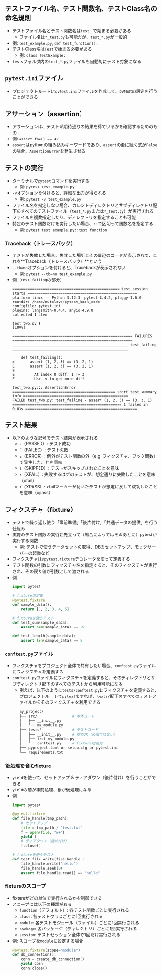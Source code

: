 ## テストファイル名、テスト関数名、テストClass名の命名規則
- テストファイル名とテスト関数名は`test_` で始まる必要がある
  - ファイル名は`*_test.py`も可能だが、`test_*.py`が一般的
- 例: `test_example.py`, `def test_function():`
- テストClass名は`Test`で始まる必要がある
  - 例: `class TestExample:`
- `tests`フォルダ内の`test_*.py`ファイルも自動的にテスト対象になる

## `pytest.ini`ファイル
- プロジェクトルートに`pytest.ini`ファイルを作成して、pytestの設定を行うことができる

## アサーション（assertion）
- アサーションは、テストが期待通りの結果を得ているかを確認するためのもの
- 例: `assert foo() == 42`
- `assert`はpythonの組み込みキーワードであり、`assert`の後に続く式が`False`の場合、`AssertionError`を発生させる

## テストの実行
- ターミナルで`pytest`コマンドを実行する
  - 例: `pytest test_example.py`
- `-v`オプションを付けると、詳細な出力が得られる
  - 例: `pytest -v test_example.py`
- ファイル名を指定しない場合、カレントディレクトリとサブディレクトリ配下のすべてのテストファイル（`test_*.py`または`*_test.py`）が実行される
- ファイルを複数指定したり、ディレクトリを指定することも可能
- 特定のテスト関数だけを実行したい場合、`::`で区切って関数名を指定する
  - 例: `pytest test_example.py::test_function`

### Traceback（トレースバック）
- テストが失敗した場合、失敗した場所とその周辺のコードが表示されて、これを**Traceback（トレースバック）**という
- `--tb=no`オプションを付けると、Tracebackが表示されない
  - 例: `pytest --tb=no test_example.py`
- 例（`test_failing`の部分）  
  ```shell
  ================================================= test session starts ==================================================
  platform linux -- Python 3.12.3, pytest-8.4.2, pluggy-1.6.0
  rootdir: /home/nutslove/pytest_book_code
  configfile: pytest.ini
  plugins: langsmith-0.4.4, anyio-4.9.0
  collected 1 item

  test_two.py F                                                                                                    [100%]

  ======================================================= FAILURES =======================================================
  _____________________________________________________ test_failing _____________________________________________________

      def test_failing():
  >       assert (1, 2, 3) == (3, 2, 1)
  E       assert (1, 2, 3) == (3, 2, 1)
  E
  E         At index 0 diff: 1 != 3
  E         Use -v to get more diff

  test_two.py:2: AssertionError
  =============================================== short test summary info ================================================
  FAILED test_two.py::test_failing - assert (1, 2, 3) == (3, 2, 1)
  ================================================== 1 failed in 0.03s ===================================================
  ```

## テスト結果
- 以下のような記号でテスト結果が表示される
  - `.`（PASSED）: テスト成功
  - `F`（FAILED）: テスト失敗
  - `E`（ERROR）: 例外がテスト関数の外（e.g. フィクスチャ、フック関数）で発生したことを意味
  - `s`（SKIPPED）: テストがスキップされたことを意味
  - `x`（XFAIL）: 失敗するはずのテストが、想定通りに失敗したことを意味（xfail）
  - `X`（XPASS）: xfailマーカーが付いたテストが想定に反して成功したことを意味（xpass）

## フィクスチャ（fixture）
- テストで繰り返し使う「事前準備」「後片付け」「共通データの提供」を行う仕組み
- 実際のテスト関数の実行に先立って（場合によってはそのあとに）pytestが実行する関数
  - 例: テストで使うデータセットの取得、DBのセットアップ、モックサーバーの起動など
- フィクスチャは`@pytest.fixture`デコレータを使って定義する
- テスト関数の引数にフィクスチャ名を指定すると、そのフィクスチャが実行され、その戻り値が引数として渡される
- 例  
  ```python
  import pytest

  # fixtureの定義
  @pytest.fixture
  def sample_data():
      return [1, 2, 3, 4, 5]

  # fixtureを使うテスト
  def test_sum(sample_data):
      assert sum(sample_data) == 15

  def test_length(sample_data):
      assert len(sample_data) == 5
  ```

### `conftest.py`ファイル
- フィクスチャをプロジェクト全体で共有したい場合、`conftest.py`ファイルにフィクスチャを定義する
- `conftest.py`ファイルにフィクスチャを定義すると、そのディレクトリとサブディレクトリ配下のすべてのテストから利用可能になる
  - 例えば、以下のように`tests/conftest.py`にフィクスチャを定義すると、プロジェクトルートで`pytest`をすれば、`tests/`配下のすべてのテストファイルからそのフィクスチャを利用できる  
    ```bash
    my_project/
    ├── src/                # 本体コード
    │   ├── __init__.py
    │   └── my_module.py
    ├── tests/              # テストコード
    │   ├── __init__.py     # 空でOK（必須ではない）
    │   ├── test_my_module.py
    │   └── conftest.py     # fixture定義用
    ├── pyproject.toml or setup.cfg or pytest.ini
    └── requirements.txt
    ```

### 後処理を含むfixture
- `yield`を使って、セットアップ & ティアダウン（後片付け）を行うことができる
- `yield`の前が事前処理、後が後処理になる
- 例
  ```python
  import pytest

  @pytest.fixture
  def file_handle(tmp_path):
      # セットアップ
      file = tmp_path / "test.txt"
      f = open(file, "w+")
      yield f
      # ティアダウン（後片付け）
      f.close()

  # fixtureを使うテスト
  def test_file_write(file_handle):
      file_handle.write("hello")
      file_handle.seek(0)
      assert file_handle.read() == "hello"
  ```

### fixtureのスコープ
- fixtureがどの単位で実行されるかを制御できる
- スコープには以下の種類がある
  - `function`（デフォルト）: 各テスト関数ごとに実行される
  - `class`: 各テストクラスごとに1回実行される
  - `module`: 各テストモジュール（ファイル）ごとに1回実行される
  - `package`: 各パッケージ（ディレクトリ）ごとに1回実行される
  - `session`: テストセッション全体で1回だけ実行される
- 例: スコープを`module`に設定する場合  
  ```python
  @pytest.fixture(scope="module")
  def db_connection():
      conn = create_db_connection()
      yield conn
      conn.close()
  ```